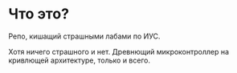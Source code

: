 Что это?
========

Репо, кишащий страшными лабами по ИУС.


Хотя ничего страшного и нет. Древнющий микроконтроллер на кривлющей архитектуре, только и всего.
